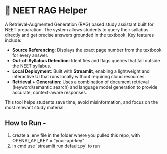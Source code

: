 # 📘 NEET RAG Helper

A Retrieval-Augmented Generation (RAG) based study assistant built for NEET preparation. The system allows students to query their syllabus directly and get precise answers grounded in the textbook. Key features include:

* **Source Referencing**: Displays the exact page number from the textbook for every answer.
* **Out-of-Syllabus Detection**: Identifies and flags queries that fall outside the NEET syllabus.
* **Local Deployment**: Built with **Streamlit**, enabling a lightweight and interactive UI that runs locally without requiring cloud resources.
* **Retrieval + Generation**: Uses a combination of document retrieval (keyword/semantic search) and language model generation to provide accurate, context-aware responses.

This tool helps students save time, avoid misinformation, and focus on the most relevant study material.


## How to Run -
1. create a .env file in the folder where you pulled this repo, with OPENAI_API_KEY = "your-api-key"
2. in cmd use 'streamlit run default.py' to run
